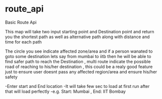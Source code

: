 # route_api
Basic Route Api

This map will take two input starting point and Destination point and return you the shortest path as well as alternative path along with distance and time for each path

The circle you see indicate affected zone/area  and if a person wanated to goto some destination lets say from mumbai to iitb then he will be able to find safer path to reach the Destination , multi route indicate the possible road of reaching to his/her destination , this could be a realy good feature just to ensure user doesnt pass any affected region/area and ensure his/her safety

-Enter start and End location 
-It will take few sec to load at first run after that will load perfectly
-e.g. Start: Mumbai , End: IIT Bombay